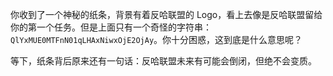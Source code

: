 你收到了一个神秘的纸条，背景有着反哈联盟的 Logo，看上去像是反哈联盟留给你的第一个任务。但是上面只有一个奇怪的字符串：`QlYxMUE0MTFnN01qLHAxNiwxOjE2OjAy`。你十分困惑，这到底是什么意思呢？

等下，纸条背后原来还有一句话：反哈联盟未来有可能会倒闭，但绝不会变质。